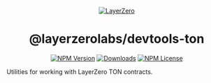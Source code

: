 <p align="center">
  <a href="https://layerzero.network">
    <img alt="LayerZero" style="max-width: 500px" src="https://d3a2dpnnrypp5h.cloudfront.net/bridge-app/lz.png"/>
  </a>
</p>

<h1 align="center">@layerzerolabs/devtools-ton</h1>

<!-- The badges section -->
<p align="center">
  <!-- Shields.io NPM published package version -->
  <a href="https://www.npmjs.com/package/@layerzerolabs/devtools-ton"><img alt="NPM Version" src="https://img.shields.io/npm/v/@layerzerolabs/devtools-ton"/></a>
  <!-- Shields.io NPM downloads -->
  <a href="https://www.npmjs.com/package/@layerzerolabs/devtools-ton"><img alt="Downloads" src="https://img.shields.io/npm/dm/@layerzerolabs/devtools-ton"/></a>
  <!-- Shields.io license badge -->
  <a href="https://www.npmjs.com/package/@layerzerolabs/devtools-ton"><img alt="NPM License" src="https://img.shields.io/npm/l/@layerzerolabs/devtools-ton"/></a>
</p>

Utilities for working with LayerZero TON contracts.
